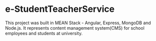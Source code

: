 # e-StudentTeacherService
This project was built in MEAN Stack - Angular, Express, MongoDB and Node.js. It represents content management system(CMS) for school employees and students at university.  
